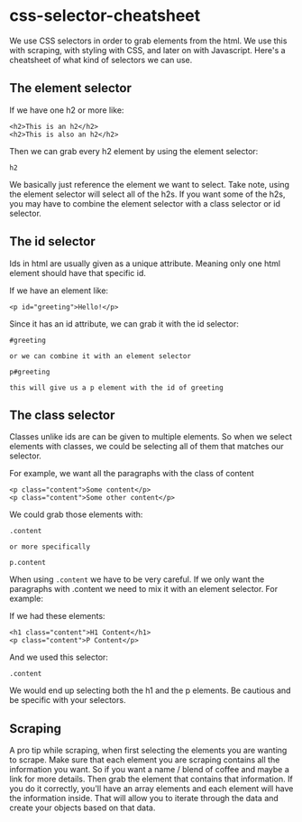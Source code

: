 # css-selector-cheatsheet

We use CSS selectors in order to grab elements from the html. We use this with scraping, with styling with CSS, and later on with Javascript. Here's a cheatsheet of what kind of selectors we can use.

## The element selector

If we have one h2 or more like:
```
<h2>This is an h2</h2>
<h2>This is also an h2</h2>
```

Then we can grab every h2 element by using the element selector:
```
h2
```

We basically just reference the element we want to select. Take note, using the element selector will select all of the h2s. If you want some of the h2s, you may have to combine the element selector with a class selector or id selector.

## The id selector

Ids in html are usually given as a unique attribute. Meaning only one html element should have that specific id.

If we have an element like:
```
<p id="greeting">Hello!</p>
```

Since it has an id attribute, we can grab it with the id selector:
```
#greeting

or we can combine it with an element selector

p#greeting 

this will give us a p element with the id of greeting
```

## The class selector

Classes unlike ids are can be given to multiple elements. So when we select elements with classes, we could be selecting all of them that matches our selector.

For example, we want all the paragraphs with the class of content
```
<p class="content">Some content</p>
<p class="content">Some other content</p>
```

We could grab those elements with:
```
.content

or more specifically

p.content
```

When using `.content` we have to be very careful. If we only want the paragraphs with .content we need to mix it with an element selector. For example:

If we had these elements:
```
<h1 class="content">H1 Content</h1>
<p class="content">P Content</p>
```

And we used this selector:
```
.content
```

We would end up selecting both the h1 and the p elements. Be cautious and be specific with your selectors.

## Scraping

A pro tip while scraping, when first selecting the elements you are wanting to scrape. Make sure that each element you are scraping contains all the information you want. So if you want a name / blend of coffee and maybe a link for more details. Then grab the element that contains that information. If you do it correctly, you'll have an array elements and each element will have the information inside. That will allow you to iterate through the data and create your objects based on that data.
